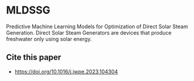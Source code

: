 # MLDSSG
Predictive Machine Learning Models for Optimization of Direct Solar Steam Generation. Direct Solar Steam Generators are devices that produce freshwater only using solar energy.

Cite this paper
---------------
- https://doi.org/10.1016/j.jwpe.2023.104304
